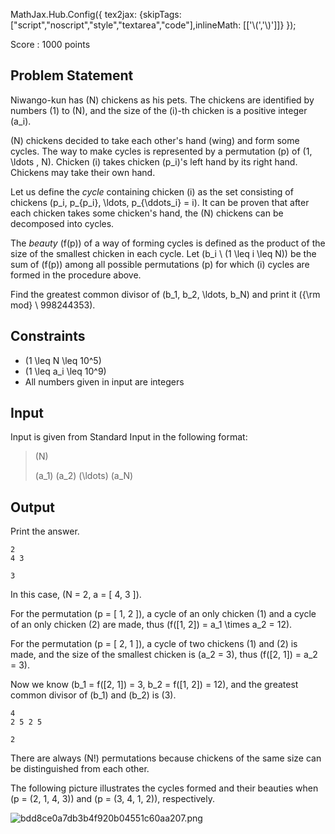 MathJax.Hub.Config({
  tex2jax: {skipTags:["script","noscript","style","textarea","code"],inlineMath: [['\\(','\\)']]}
});

Score : $1000$ points

## Problem Statement

Niwango-kun has \(N\) chickens as his pets. The chickens are identified by numbers \(1\) to \(N\), and the size of the \(i\)-th chicken is a positive integer \(a_i\).

\(N\) chickens decided to take each other's hand (wing) and form some cycles. The way to make cycles is represented by a permutation \(p\) of \(1, \ldots , N\). Chicken \(i\) takes chicken \(p_i\)'s left hand by its right hand. Chickens may take their own hand.

Let us define the *cycle* containing chicken \(i\) as the set consisting of chickens \(p_i, p_{p_i}, \ldots, p_{\ddots_i} = i\). It can be proven that after each chicken takes some chicken's hand, the \(N\) chickens can be decomposed into cycles.

The *beauty* \(f(p)\) of a way of forming cycles is defined as the product of the size of the smallest chicken in each cycle.
Let \(b_i \ (1 \leq i \leq N)\) be the sum of \(f(p)\) among all possible permutations \(p\) for which \(i\) cycles are formed in the procedure above.

Find the greatest common divisor of \(b_1, b_2, \ldots, b_N\) and print it \({\rm mod} \ 998244353\).

## Constraints

- \(1 \leq N \leq 10^5\)
- \(1 \leq a_i \leq 10^9\)
- All numbers given in input are integers

## Input

Input is given from Standard Input in the following format:

> \(N\)
> 
> \(a_1\) \(a_2\) \(\ldots\) \(a_N\)

## Output

Print the answer.

```input1
2
4 3
```

```output1
3
```

In this case, \(N = 2, a = [ 4, 3 ]\).

For the permutation \(p = [ 1, 2 ]\), a cycle of an only chicken \(1\) and a cycle of an only chicken \(2\) are made, thus \(f([1, 2]) = a_1 \times a_2 = 12\).

For the permutation \(p = [ 2, 1 ]\), a cycle of two chickens \(1\) and \(2\) is made, and the size of the smallest chicken is \(a_2 = 3\), thus \(f([2, 1]) = a_2 = 3\).

Now we know \(b_1 = f([2, 1]) = 3, b_2 = f([1, 2]) = 12\), and the greatest common divisor of \(b_1\) and \(b_2\) is \(3\).

```input2
4
2 5 2 5
```

```output2
2
```

There are always \(N!\) permutations because chickens of the same size can be distinguished from each other.

The following picture illustrates the cycles formed and their beauties when \(p = (2, 1, 4, 3)\) and \(p = (3, 4, 1, 2)\), respectively.

![bdd8ce0a7db3b4f920b04551c60aa207.png](https://img.atcoder.jp/dwacon5th-prelims/bdd8ce0a7db3b4f920b04551c60aa207.png)
